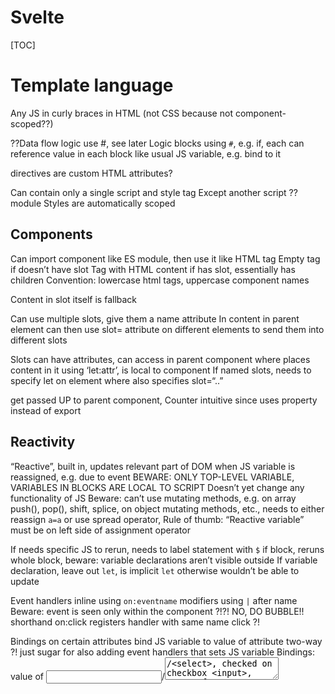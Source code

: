 # Svelte

[TOC]

<!-- ToDo: finish -->


# Template language

Any JS in curly braces in HTML
(not CSS because not component-scoped??)

??Data flow logic use #, see later
Logic blocks using `#`, e.g. if, each
can reference value in each block like usual JS variable, e.g. bind to it

directives are custom HTML attributes?

Can contain only a single script and style tag
Except another script ?? module
Styles are automatically scoped



## Components

Can import component like ES module, then use it like HTML tag
Empty tag if doesn’t have slot
Tag with HTML content if has slot, essentially has children
Convention: lowercase html tags, uppercase component names

Content in slot itself is fallback

Can use multiple slots, give them a name attribute
In content in parent element can then use slot=<NAME> attribute on different elements to send them into different slots

Slots can have attributes, can access in parent component where places content in it using ‘let:attr’, is local to component
If named slots, needs to specify let on element where also specifies slot=“..”

get passed UP to parent component, 
Counter intuitive since uses property instead of export



## Reactivity

“Reactive”, built in, updates relevant part of DOM when JS variable is reassigned, e.g. due to event
BEWARE: ONLY TOP-LEVEL VARIABLE, VARIABLES IN BLOCKS ARE LOCAL TO SCRIPT
Doesn’t yet change any functionality of JS
Beware: can’t use mutating methods, e.g. on array push(), pop(), shift, splice, on object mutating methods, etc., needs to either reassign `a=a` or use spread operator,
Rule of thumb: “Reactive variable” must be on left side of assignment operator

If needs specific JS to rerun, needs to label statement with `$`
if block, reruns whole block, beware: variable declarations aren’t visible outside
If variable declaration, leave out `let`, is implicit `let` otherwise wouldn’t be able to update

Event handlers inline using `on:eventname` modifiers using `|` after name
Beware: event is seen only within the component ?!?! NO, DO BUBBLE!!
shorthand on:click registers handler with same name click ?!

Bindings on certain attributes bind JS variable to value of attribute two-way ?!
just sugar for also adding event handlers that sets JS variable
Bindings: value of <input>/<textarea>/<select>, checked on checkbox <input>, group of checkbox/radio <input>... ???
Elements with a contenteditable="true" attribute support textContent and innerHTML bindings
<video>/<audio> have several bindings
Every block-level element has READONLY clientWidth, clientHeight, offsetWidth and offsetHeight bindings ??? In HTML5 there are no block level elements, depends on layout
readonly “this” binding for every element (and component), beware will be undefined until component has mounted, use onMount lifecycle function to wait for that
Readonly innerWidth, innerHeight, outerWidth, outerHeight, online on <svelte:window>
Two way scrollX, scrollY on <svelte:window>
Mouseenter, mouseleave on <svelte:body>

Can be read only binding, i.e. like pure event listener that sets variable, or two way binding
Shorthand bind:value binds to variable with same name value ?!



## Props

Component properties, “props”
Using export keyword
Are reactive

Events between components using createEventDispatcher, event handler on component like on HTML tag
Can forward if doesn’t specify handler function
Beware: unlike DOM events, don’t automatically bubble through component hierarchy, i.e. not visible on ancestor that’s not parent
Can also forward DOM events to another component to specify handler
Can also bind to component properties like HTML attributes

Pass non-reactive values between ancestor and descendant component using setContext, getContext instead of props
setContext stores data globally under a key, can then access using getContext and same key in any descendant component
Are just better way than passing context as component property, esp. if has long component chain and only needs property in very nested component but not in between
???in child component, same for every one, not dependent if parent components sets it on each individual child component???
Like a forced component property that parent doesn’t need to specify explicitly
beware: not reactive, but can pass a store as value, then is reactive
BUT THEN CAN JUST DIRECTLY IMPORT STORE, ALSO ALLOWS TO USE STORE ANYWHERE NOT ONLY IN DESCENDANT COMPONENT
GetContext gets value from CLOSEST ancestor component that sets it, i.e. can overshadow it, like property inheritance in JS objects
Beware: must be called synchronously during initialization



## Lifecycle
Components have a lifecycle
When put into DOM, when DOM is updated due to reactive values (in component), removed from DOM
e.g. as child of another component that renders it conditionally in if block is mounted/destroyed depending on condition

can run functions at different points in lifecycle
Must be called synchronously during initialization, except tick
Don’t run on SSR except onDestroy
e.g. use to load data only when on client,
scrolling, etc.

onMount: when first rendered to DOM, can return a function that is shorthand for onDestroy ?!?
onDestroy: when removed from DOM
beforeUpdate, afterUpdate: when reactively updated in DOM
tick: returns a promise that resolves as soon as any pending state changes have been applied to the DOM (or immediately, if there are no pending state changes). Just to use as timer to await, Like timeout(..,0) but before DOM repaint
I.E. LIKE notification when afterUpdate() runs? OR IN BETWEEN beforeUpdate and afterUpdate?



## Stores

Data container
object with internal state, and subscribe method that calls argument when value changes
??? Like rxJS
Readable store has no more methods
Writable store has also set, update methods

Use when needs to read/write value across multiple components

Initialization take initial value, start function (called when first subscriber, set argument to set store, e.g. use to create interval to update data regularly), returns stop function (called after last unsubscribed, e.g. use to stop interval)
?? Like onMount / onDestroy for store instead of component

Subscribe returns unsubscribe method, needs to call when component is destroyed otherwise dangling reference -> memory leak

Shorthand $name for wiring up subscription to $name variable and unsubscription to onDestroy automatically 
Beware: can use $ as first letter only when using stores

Can create custom stores by object that has subscribe method

Can create derived store from existing store
Derived takes old store and function that takes value and returns new value derived from that

For writable store, can modify it using binding or assignment operators, shorthands for calling its set method using the value
$name += “world” is name.set($name += “world”)

Motion stores, stores whose values change over time after set and update, rather than immediately
Set and update return promise when transition completes
can give duration, delay, easing functions
E.g. progress bar, cursor



## Transitions 

implemented in CSS, reversible, efficient
directives: in, out, or transition for both
beware for different in out transitions are not reversible
Can give argument after equal sign e.g. In:fly=“value”

Can also create custom CSS, or JS transitions
Beware: prefer CSS over JS because more efficient and doesn’t block main thread

introstart, introend, outrostart, outroend events

Modifier local to only play transition when element itself is added/removed, not if any ancestor is added/removed

TODO: ADD LOCAL TO TODO-MVC

Crossfade transition creates pair of transitions that are opposite, used for making element appear to move instead of disappear and reappear,
Argument of handler is object with key property



## Animations

??
Can give argument after equal sign



## Actions

??
?? element-level lifecycle functions
use using use directive
Can give argument after equal sign

Can emit custom events that can be listened to

Function returns object with destroy() method
Can also have update() method, called when argument of action changes, I.e. needs to give action an argument for update() to make sense



## Class attribute

Shorthand class:foo={expression}, adds class “foo” when expression is truthy, removes if falsy
Just sugar for class={expression ? “foo” : “”}
Shorthand class:foo if expression is only single variable with same name “foo”



## Special components

<svelte:self> refers to component itself, e.g. recursive components
<svelte:component this=COMP_NAME>: dynamically computed component name
<svelte:window> for window, can use with declarative event handlers, bindings, otherwise would need to hook up manually through JS object
<svelte:body> for body, same reason as window
<svelte:head> for head, can use to load link elements conditionally
Beware: head is different in SSR ???
<svelte:options> for component options, e.g. immutable



## Module script

Executed the single time when evaluates that component
Not when instantiated, no matter how often a single component instance is created/destroyed, or how many different are created/destroyed
(Normal script is run when component is instantiated, i.e. mounted ???)

Can use to keep state across multiple instances of same component
E.g. keep only single one active

Can export stuff, is “real” export from module like in JS
Beware: can’t declare default export, since component itself is already default export



## ???

Style, script blocks in lower than top levels? E.g. in if block, await block, etc.

https://easings.net/en#



------- OLD --------

## Introduction

- client-side component framework
- compiler instead of runtime
--> developer tool instead of framework

client-side rendered, server-side routing
- no client-side routing, since not a runtime, instead see Sapper

compiler gives warnings, e.g. unused styles, accessibility, etc.


## Component

- `.svelte` file
- superset of HTML, not JavaScript like other frameworks
- template syntax
- 


## Template Syntax

JavaScript template language in curly braces

control blocks are prefixed in start block by `#` and in end block by `/`, e.g. `#if` and `/if` or `#each` and `/each`, etc.

```html
{#if expression}...{/if}

{#if expression}...{:else if expression}...{/if}

{#if expression}...{:else}...{/if}
```

```html
{#each expression as name}...{/each}

{#each expression as name, index}...{/each}

{#each expression as name (key)}...{/each}

{#each expression as name, index (key)}...{/each}

{#each expression as name}...{:else}...{/each}
```

```html
{#await expression}...{:then name}...{:catch name}...{/await}

{#await expression}...{:then name}...{/await}

{#await expression then name}...{/await}
```

- `{expression}` text expressions, any JS expression, can be used anywhere, including in attribute names and values
by default escaped, `{@html expression}` for unescaped HTML



- variables can be defined in script tag, 
HTML is "reactively" updated whenever value of JS variable changes due to assignment
beware: only works if value of variable changes due to assignment, including if assigns to property of object / array, but not by function call, e.g. `.push()` method of array, etc., need to use destructuring assignment instead ❗️
better anyways to not mutate object through method, but assign variable to new copy of it

- can use for attributes value without quotes, included if not nullish, for boolean attributes included if truthy

```html
<style>
let foo = "green"
  
let bar = false;
</style>

<input id={bar} checked={bar}/>
```

for name={name} can shorten to {name}

```html
<style>
let id = "green"
  
let checked = false;
</style>

<input {id} {checked}/>
```

or can use spread operator to set multiple attributes at once

```html
<style>
let checkbox = {
  type: "checkbox",
  class: "green",
  checked: false
}
</style>

<input {...checkbox}/>
```


### Element directive

- event handlers, multiple for same event possible
by default events don't "bubble" to parent component, on:eventname (without handler) forwards event to parent component
valid modifiers: preventDefault, stopPropagation, capture, once, passive, self

```html
on:eventname={handler}

on:eventname|modifiers={handler}
```

can bind some element attributes to variable, e.g. `value`, `checked` of `<input>` element
like event handler that updates variable, and variable updates value, two-way
some are read-only to variable, some are two-way

```html
bind:property={variable}
```

If variable name matches the attribute name, can use shorthand `bind:property`
values are usually strings, except:
values of `<input type="number" bind:value={num}>` and `<input type="range" bind:value={num}>` are coerced to numbers
value of `<input type="file" bind:files={filelist}/>` are FileList object



## Component

components can be nested, imported in script tag, used like HTML element
a lowercase tag is a HTML tag, uppercase tag is a component

prop: attribute on a component, set by consuming component like HTML attributes, declared in script tag of component by `export` keyword
beware: only variable declarations are editable component properties, function declaration, class, etc. are read-only properties of component, can't be set ❗️

can listen for events same way as on element, needs to dispatch in nested component using CreateEventDispatcher.dispatch(CustomEvent)
events don't "bubble" between components, needs to forwards using on:event without handler

Components have a lifecycle
put into DOM, "instantiation", script tag is run on instantiation, registered variables and functions are "state"
DOM is updated due to reactive values (in component), have access to state
removed from DOM, "destroy"
e.g. as child of another component that renders it conditionally in if block is mounted/destroyed depending on condition


## JavaScript

- one script tag per component, runs when component is instantiated


- prefix JS statements with `$` label to "reactively" rerun when value of variables they depend on change
beware: same as with HTML reactivity, only works if value of variable changes due to assignment, e.g. not if variable is array and uses `.push()` method, can instead use destructuring assignment ❗️
statements rerun in topological order

for single variable declaration can leave out prefix `let`

## CSS

- one style tag per component, scoped to component with random "svelte-XXXXXX" class
based on a hash of the component styles
can escape with non-standard `:global(myselector)` modifier
  `:global()` can appear in chain, then only goes as global as previous selector ??!!??
- CSS style tags are scoped to component, doesn't need to handle global CSS anymore

can reactively update CSS styles by declaring Custom Variable in inline style

```html
<script>
  let cols = 4;
</script>

<style>
  ul {
    display: grid;
    grid-template-columns: repeat(var(--columns), 1fr);
  }
</style>

<ul style="--columns:{cols}">...</ul>
```

unused styles are removed on compilation


#### Stores

info shared between components??
synchronises state across your component hierarchy

motion package is built from stores




<!-- AAAAAAAAAAAAAAAAAAAAAAAAAAAAAAAAAAAAAAAAAAAAAAAAAAAAAAAAAAAA -->

<!-- ToDo: Difference reactive programming and reactive frameworks -->

## Reactive Frameworks

- don't confuse with reactive programming, bad naming choice
reactive frameworks : forward references

- not what should happen at each moment, but what result should be, how app should look like, e.g. `Hello ${name}.` where `name` is automatically updated as soon as it changes
  declarative instead of imperative

- specifies the dynamic behavior of a value completely at the time of declaration
no need to go update value when something changes
when a value changes the app should "react"



- needs way to assign variable that doesn't copy values but only link, like mathematical variables or spreadsheet cells

```javascript
// pseudocode
a = 1;
b = a * 2;
a = 21;
/* b should now be 42 */
```

- could be implemented as function which recomputes dependent value only if independent value changed

```javascript
let a = 1;

const b = (function () {
    let oldA = a;
    let cache;

    return function () {
        if (oldA === a && cache !== undefined) {
            return cache;
        } else {
            cache = a * 2;
            oldA = a;
            return cache;
        }
    };
}());

a = 21;
b(); // 42
```

- needs code that continuously "reacts" based on different outside conditions, e.g. the independent variable is the mouse coordinates and all dependent variables are computed from it as soon as it changes


- reactive JS frameworks make HTML reactive
- can use JS variables in HTML, update DOM as soon as the value in JS updates
- without needed to manually hop out to JS, attach event handler, select DOM element, update it
- frameworks abstracts away the manual JS code, write HTML as if it had reactive variables
- but at end of day is just the same JS, variables can only live in JS
- just developing experience is more integrated, dynamisism not on top of HTML but inside it
- "keep DOM in sync with your application state", means update DOM elements using the values of the variables in the components
- beware: can use reaction to change DOM because every DOM node is independent, but can't use reaction to change parts of JS code, since code is interdependent on other code is not possible to change out a bit without affecting rest, e.g. what would happen to other lines using `b`, would need to reexecute them, but then needs to reexecute the lines that depend on those lines as well, but in what order, nondeterministic issue, also can't just execute whole file again since would just get in same problem


## Introduction

- compiles to HTML, CSS and JS, only needs to bundle minimal framework, there is no framework, do all the complexity in build process, don't ship to user
- frameworks that runs in the build process instead of in the browser of the client
turns declarative component code into imperative vanilla JS code on the right

- uses labeled statements to make linked variables ?? like spreadsheet cells

- `.svelte` components combine HTML, JS, and CSS
- components get compiled to JS classes, can be imported and instantiated
- scripts and styles are scoped by default to component, no need to use deep class structures or naming schemes anymore, ???? to target elements from within JS or CSS

- uses CSS animations instead of in JavaScript

- top-level is HTML, styles and scripts go inside their tags, most natural choice since Web is written in HTML  
  unlike in other frameworks where writes HTML and CSS in strings inside JavaScript

- also has template-like functionality for HTML, e.g. if statements, for loops

- can use JS expressions inside `{}` in HTML, like template literals in JS without `$`

- use `export` keyword in script tag ????

```html
<script>
  const name = "Peter"
</script>

<p>Hi, I am {name}.</p>
```

- DOM is automatically updated as soon as JS expressions change, e.g. using event handler

```html
<script>
	let count = 0;
</script>

<p>You clicked the button {count} {count === 1 ? 'time' : 'times'}.</p>

<button on:click={() => {count += 1}}>Submit</button>
```

- reactivity is implemented using labeled statement `$` in JS, executed if value of referenced variables changes
- reactive declarations update affected DOM nodes as soon as value changes

```html
<script>
  let x = 0;
  $: y = x * 2;
</script>

<p>You did not click the button {y} times.</p>

<button on:click={() => {x += 1}}>Submit</button>
```

- reactive statements get executed as soon as referenced values change

```html
<script>
  let x = 0;

  $: {
  console.log(`The current value is ${x}.`);
  }
</script>

<p>You clicked the button {x} times.</p>

<button on:click={() => {x += 1}}>Submit</button>
```

- since reactivity is triggered by assignments, mutating objects won't trigger an update, e.g. e.g. `obj.foo = 42`, `arr.push(42)`, `arr[0] = 42`, etc., need to do a useless self assign afterwards to trigger, e.g. `obj = obj`
- beware: doesn't make sense to use reactive declarations in JS itself, see [Reactive Programming](#) ❗️



## Summary

- use small enough components that bundling HTML, JS and CSS in one file makes sense again



## Open questions

### Markup

- what are components compiled to
- what about the `index.html`, what is in it if all is in `.svelte`?

### Styles

- what about SASS features
- global variables, e.g. primary color
- how do you layout components

### Scripts



## Ideas

- why don't implement reactive operator in JS for reactive declaration, e.g. `y :: x * 2`;
- why don't put HTML, JS, and CSS all top level? no separate `style` or `script` tags




## Installation

- install svelte
- install prettier plugin
- install eslint plugin
- install Svelte for VS Code plugin

- Syntax highlighting for VS Code

```json
{
  "files.associations": {
    "*.svelte": "html"
  }
}
```


## Resources